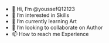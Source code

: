 - 👋 Hi, I’m @youssefQ12123
- 👀 I’m interested in Skills
- 🌱 I’m currently learning Art
- 💞️ I’m looking to collaborate on Author
- 📫 How to reach me Experience

<!---
youssefQ12123/youssefQ12123 is a ✨ special ✨ repository because its `README.md` (this file) appears on your GitHub profile.
You can click the Preview link to take a look at your changes.
--->
